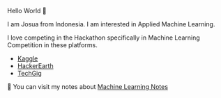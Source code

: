 Hello World :robot:

I am Josua from Indonesia. I am interested in Applied Machine Learning.

I love competing in the Hackathon specifically in Machine Learning Competition in these platforms.
- [Kaggle](https://www.kaggle.com/naiborhujosua)
- [HackerEarth](https://www.hackerearth.com/)
- [TechGig](https://www.techgig.com/)

:eyes: You can visit my notes about [Machine Learning Notes](https://naiborhujosua.github.io/mlnotes_josua/)
